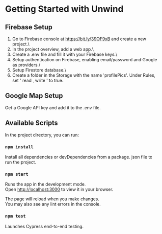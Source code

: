 # Getting Started with Unwind

## Firebase Setup

1. Go to Firebase console at https://bit.ly/39OF9xB and create a new project.\
2. In the project overview, add a web app.\
3. Create a .env file and fill it with your Firebase keys.\
4. Setup authentication on Firebase, enabling email/password and Google as providers.\
5. Setup Firestore database.\
6. Create a folder in the Storage with the name 'profilePics'. Under Rules, set ' read , write ' to true.

## Google Map Setup

Get a Google API key and add it to the .env file.
## Available Scripts

In the project directory, you can run:
### `npm install`

Install all dependencies or devDependencies from a package. json file to run the project.


### `npm start`

Runs the app in the development mode.\
Open [http://localhost:3000](http://localhost:3000) to view it in your browser.

The page will reload when you make changes.\
You may also see any lint errors in the console.

### `npm test`

Launches Cypress end-to-end testing.

